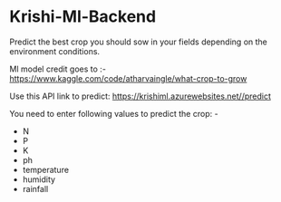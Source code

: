 # Krishi-Ml-Backend

Predict the best crop you should sow in your fields depending on the environment conditions.

  Ml model credit goes to :- https://www.kaggle.com/code/atharvaingle/what-crop-to-grow
  
  Use this API link to predict: https://krishiml.azurewebsites.net//predict
  
  You need to enter following values to predict the crop: -
  - N
  - P
  - K
  - ph
  - temperature
  - humidity
  - rainfall
